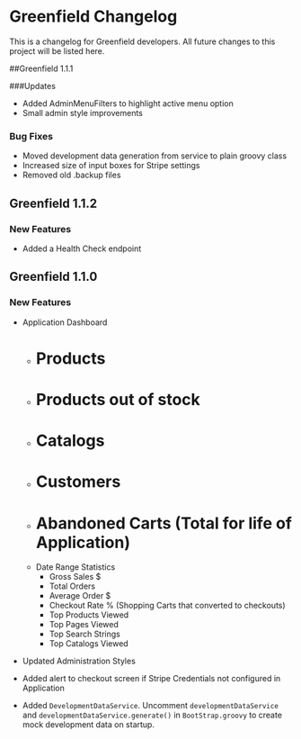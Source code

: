 # Greenfield Changelog

This is a changelog for Greenfield developers.  All future changes to this project will be listed here.

##Greenfield 1.1.1

###Updates
* Added AdminMenuFilters to highlight active menu option
* Small admin style improvements

### Bug Fixes
* Moved development data generation from service to plain groovy class
* Increased size of input boxes for Stripe settings
* Removed old .backup files



## Greenfield 1.1.2

### New Features

* Added a Health Check endpoint



## Greenfield 1.1.0

### New Features

* Application Dashboard
	* # Products
	* # Products out of stock
	* # Catalogs
	* # Customers
	* # Abandoned Carts (Total for life of Application)
	* Date Range Statistics
		* Gross Sales $
		* Total Orders
		* Average Order $
		* Checkout Rate % (Shopping Carts that converted to checkouts)
		* Top Products Viewed
		* Top Pages Viewed
		* Top Search Strings
		* Top Catalogs Viewed
		
* Updated Administration Styles
* Added alert to checkout screen if Stripe Credentials not configured in Application
* Added `DevelopmentDataService`.  Uncomment `developmentDataService` and `developmentDataService.generate()` in `BootStrap.groovy` to create mock development data on startup.  
